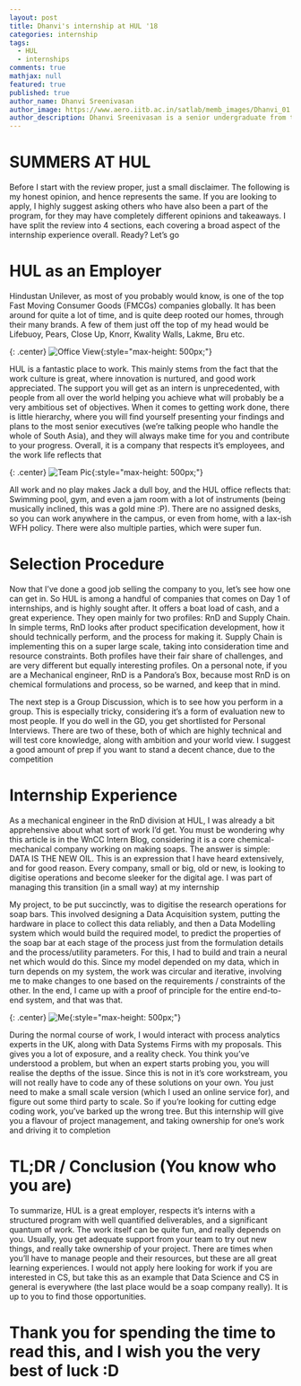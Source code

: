 ```yaml
---
layout: post
title: Dhanvi's internship at HUL '18
categories: internship
tags:
  - HUL
  - internships
comments: true
mathjax: null
featured: true
published: true
author_name: Dhanvi Sreenivasan
author_image: https://www.aero.iitb.ac.in/satlab/memb_images/Dhanvi_01.jpg
author_description: Dhanvi Sreenivasan is a senior undergraduate from the Mechanical Department. Coder by appearance, but Mechanical at heart, Keyboard Player
---
```



# SUMMERS AT HUL

Before I start with the review proper, just a small disclaimer. The following is my honest opinion, and hence represents the same. If you are looking to apply, I highly suggest asking others who have also been a part of the program, for they may have completely different opinions and takeaways. I have split the review into 4 sections, each covering a broad aspect of the internship experience overall. Ready? Let’s go

# HUL as an Employer

Hindustan Unilever, as most of you probably would know, is one of the top Fast Moving Consumer Goods (FMCGs) companies globally. It has been around for quite a lot of time, and is quite deep rooted our homes, through their many brands. A few of them just off the top of my head would be Lifebuoy, Pears, Close Up, Knorr, Kwality Walls, Lakme, Bru etc.

{: .center}
![Office View](https://i.imgur.com/1JEfbKs.png "Office View"){:style="max-height: 500px;"}

HUL is a fantastic place to work. This mainly stems from the fact that the work culture is great, where innovation is nurtured, and good work appreciated. The support you will get as an intern is unprecedented, with people from all over the world helping you achieve what will probably be a very ambitious set of objectives. When it comes to getting work done, there is little hierarchy, where you will find yourself presenting your findings and plans to the most senior executives (we’re talking people who handle the whole of South Asia), and they will always make time for you and contribute to your progress. Overall, it is a company that respects it’s employees, and the work life reflects that

{: .center}
![Team Pic](https://i.imgur.com/64Xr0Cm.png "Team Pic"){:style="max-height: 500px;"}

All work and no play makes Jack a dull boy, and the HUL office reflects that: Swimming pool, gym, and even a jam room with a lot of instruments (being musically inclined, this was a gold mine :P). There are no assigned desks, so you can work anywhere in the campus, or even from home, with a lax-ish WFH policy. There were also multiple parties, which were super fun. 

# Selection Procedure

Now that I’ve done a good job selling the company to you, let’s see how one can get in. So HUL is among a handful of companies that comes on Day 1 of internships, and is highly sought after. It offers a boat load of cash, and a great experience. They open mainly for two profiles: RnD and Supply Chain. In simple terms, RnD looks after product specification development, how it should technically perform, and the process for making it. Supply Chain is implementing this on a super large scale, taking into consideration time and resource constraints. Both profiles have their fair share of challenges, and are very different but equally interesting profiles. On a personal note, if you are a Mechanical engineer, RnD is a Pandora’s Box, because most RnD is on chemical formulations and process, so be warned, and keep that in mind. 

The next step is a Group Discussion, which is to see how you perform in a group. This is especially tricky, considering it’s a form of evaluation new to most people. If you do well in the GD, you get shortlisted for Personal Interviews. There are two of these, both of which are highly technical and will test core knowledge, along with ambition and your world view. I suggest a good amount of prep if you want to stand a decent chance, due to the competition 

# Internship Experience

As a mechanical engineer in the RnD division at HUL, I was already a bit apprehensive about what sort of work I’d get. You must be wondering why this article is in the WnCC Intern Blog, considering it is a core chemical-mechanical company working on making soaps. The answer is simple: DATA IS THE NEW OIL. This is an expression that I have heard extensively, and for good reason. Every company, small or big, old or new, is looking to digitise operations and become sleeker for the digital age. I was part of managing this transition (in a small way) at my internship

My project, to be put succinctly, was to digitise the research operations for soap bars. This involved designing a Data Acquisition system, putting the hardware in place to collect this data reliably, and then a Data Modelling system which would build the required model, to predict the properties of the soap bar at each stage of the process just from the formulation details and the process/utility parameters. For this, I had to build and train a neural net which would do this. Since my model depended on my data, which in turn depends on my system, the work was circular and iterative, involving me to make changes to one based on the requirements / constraints of the other. In the end, I came up with a proof of principle for the entire end-to-end system, and that was that.

{: .center}
![Me](https://i.imgur.com/RqpmXOW.png "Me"){:style="max-height: 500px;"}

During the normal course of work, I would interact with process analytics experts in the UK, along with Data Systems Firms with my proposals. This gives you a lot of exposure, and a reality check. You think you’ve understood a problem, but when an expert starts probing you, you will realise the depths of the issue. Since this is not in it’s core workstream, you will not really have to code any of these solutions on your own. You just need to make a small scale version (which I used an online service for), and figure out some third party to scale. So if you’re looking for cutting edge coding work, you’ve barked up the wrong tree. But this internship will give you a flavour of project management, and taking ownership for one’s work and driving it to completion

# TL;DR / Conclusion (You know who you are)

To summarize, HUL is a great employer, respects it’s interns with a structured program with well quantified deliverables, and a significant quantum of work. The work itself can be quite fun, and really depends on you. Usually, you get adequate support from your team to try out new things, and really take ownership of your project. There are times when you’ll have to manage people and their resources, but these are all great learning experiences. I would not apply here looking for work if you are interested in CS, but take this as an example that Data Science and CS in general is everywhere (the last place would be a soap company really). It is up to you to find those opportunities. 

# Thank you for spending the time to read this, and I wish you the very best of luck :D


